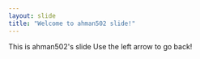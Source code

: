 ```yaml
---
layout: slide
title: "Welcome to ahman502 slide!"
---
```

This is ahman502's slide
Use the left arrow to go back!
